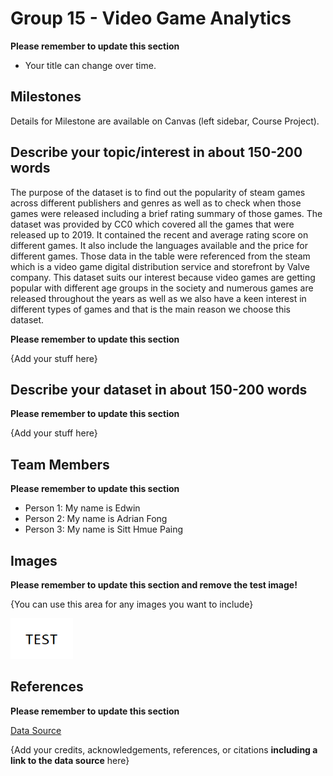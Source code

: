 # Group 15 - Video Game Analytics

**Please remember to update this section**

- Your title can change over time.

## Milestones

Details for Milestone are available on Canvas (left sidebar, Course Project).

## Describe your topic/interest in about 150-200 words
The purpose of the dataset is to find out the popularity of steam games across different publishers and genres as well as to check when those games were released including a brief rating summary of those games. The dataset was provided by CC0 which covered all the games that were released up to 2019. It contained the recent and average rating score on different games. It also include the languages available and the price for different games. Those data in the table were referenced from the steam which is a video game digital distribution service and storefront by Valve company. This dataset suits our interest because video games are getting popular with different age groups in the society and numerous games are released throughout the years as well as we also have a keen interest in different types of games and that is the main reason we choose this dataset.


**Please remember to update this section**

{Add your stuff here}

## Describe your dataset in about 150-200 words

**Please remember to update this section**

{Add your stuff here}

## Team Members

**Please remember to update this section**

- Person 1: My name is Edwin
- Person 2: My name is Adrian Fong
- Person 3: My name is Sitt Hmue Paing

## Images

**Please remember to update this section and remove the test image!**

{You can use this area for any images you want to include}

<img src ="images/test.png" width="100px">

## References

**Please remember to update this section**

[Data Source](https://www.kaggle.com/datasets/trolukovich/steam-games-complete-dataset)

{Add your credits, acknowledgements, references, or citations **including a link to the data source** here}



